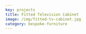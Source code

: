 ```yaml
---
key: projects
title: Fitted Television Cabinet
image: /img/fitted-tv-cabinet.jpg
category: bespoke-furniture
---
```



